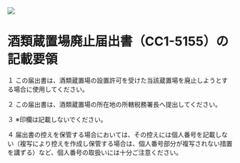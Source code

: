 ![](https://www.nta.go.jp/tmp/861048c7-0fb4-4d2d-97d7-48e8e789f42b/images/94f8a7022ca7bc6e8e695570110f7828b209faf4eda689ded31eb795000b18e0.jpg)

# 酒類蔵置場廃止届出書（CC1-5155）の記載要領

１ この届出書は、酒類蔵置場の設置許可を受けた当該蔵置場を廃止しようとする場合に使用してください。

２ この届出書は、酒類蔵置場の所在地の所轄税務署長へ提出してください。

３ ※印欄は記載しないでください。

４ 届出書の控えを保管する場合においては、その控えには個人番号を記載しない（複写により控えを作成し保管する場合は、個人番号部分が複写されない措置を講ずる）など、個人番号の取扱いには十分ご注意ください。